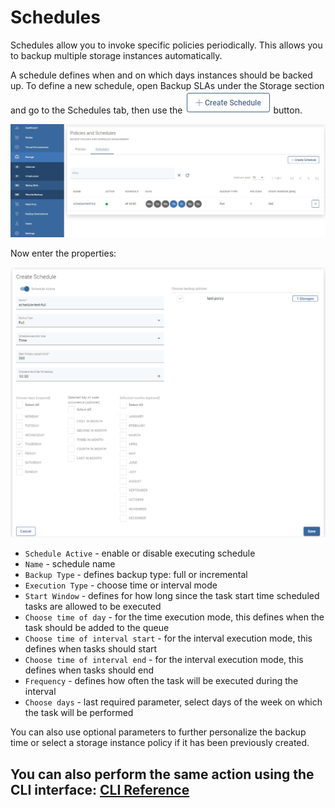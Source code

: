 # Schedules

Schedules allow you to invoke specific policies periodically. This allows you to backup multiple storage instances automatically.

A schedule defines when and on which days instances should be backed up. To define a new schedule, open Backup SLAs under the Storage section and go to the Schedules tab, then use the ![](../../../.gitbook/assets/create-schedule%20%284%29.jpg) button.

![](../../../.gitbook/assets/storage-providers-slas-schedules.jpg)

Now enter the properties:

![](../../../.gitbook/assets/storage-schedules-create.png)

* `Schedule Active` - enable or disable executing schedule
* `Name` - schedule name
* `Backup Type` - defines backup type: full or incremental
* `Execution Type` - choose time or interval mode
* `Start Window` - defines for how long since the task start time scheduled tasks are allowed to be executed
* `Choose time of day` - for the time execution mode, this defines when the task should be added to the queue
* `Choose time of interval start` - for the interval execution mode, this defines when tasks should start
* `Choose time of interval end` - for the interval execution mode, this defines when tasks should end
* `Frequency` - defines how often the task will be executed during the interval
* `Choose days` - last required parameter, select days of the week on which the task will be performed

You can also use optional parameters to further personalize the backup time or select a storage instance policy if it has been previously created.

## You can also perform the same action using the CLI interface: [CLI Reference](../../cli-reference.md#storage-backup-management)

